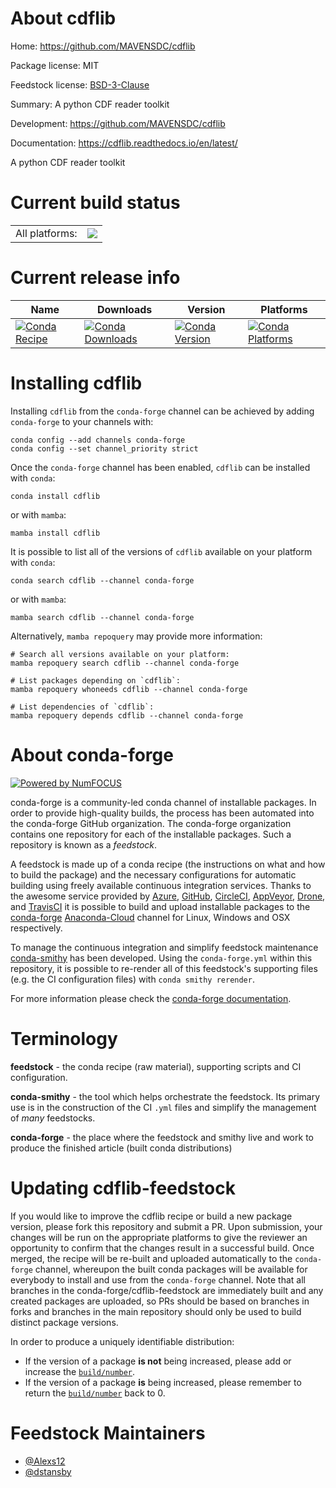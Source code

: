 About cdflib
============

Home: https://github.com/MAVENSDC/cdflib

Package license: MIT

Feedstock license: [BSD-3-Clause](https://github.com/conda-forge/cdflib-feedstock/blob/main/LICENSE.txt)

Summary: A python CDF reader toolkit

Development: https://github.com/MAVENSDC/cdflib

Documentation: https://cdflib.readthedocs.io/en/latest/

A python CDF reader toolkit


Current build status
====================


<table><tr><td>All platforms:</td>
    <td>
      <a href="https://dev.azure.com/conda-forge/feedstock-builds/_build/latest?definitionId=9086&branchName=main">
        <img src="https://dev.azure.com/conda-forge/feedstock-builds/_apis/build/status/cdflib-feedstock?branchName=main">
      </a>
    </td>
  </tr>
</table>

Current release info
====================

| Name | Downloads | Version | Platforms |
| --- | --- | --- | --- |
| [![Conda Recipe](https://img.shields.io/badge/recipe-cdflib-green.svg)](https://anaconda.org/conda-forge/cdflib) | [![Conda Downloads](https://img.shields.io/conda/dn/conda-forge/cdflib.svg)](https://anaconda.org/conda-forge/cdflib) | [![Conda Version](https://img.shields.io/conda/vn/conda-forge/cdflib.svg)](https://anaconda.org/conda-forge/cdflib) | [![Conda Platforms](https://img.shields.io/conda/pn/conda-forge/cdflib.svg)](https://anaconda.org/conda-forge/cdflib) |

Installing cdflib
=================

Installing `cdflib` from the `conda-forge` channel can be achieved by adding `conda-forge` to your channels with:

```
conda config --add channels conda-forge
conda config --set channel_priority strict
```

Once the `conda-forge` channel has been enabled, `cdflib` can be installed with `conda`:

```
conda install cdflib
```

or with `mamba`:

```
mamba install cdflib
```

It is possible to list all of the versions of `cdflib` available on your platform with `conda`:

```
conda search cdflib --channel conda-forge
```

or with `mamba`:

```
mamba search cdflib --channel conda-forge
```

Alternatively, `mamba repoquery` may provide more information:

```
# Search all versions available on your platform:
mamba repoquery search cdflib --channel conda-forge

# List packages depending on `cdflib`:
mamba repoquery whoneeds cdflib --channel conda-forge

# List dependencies of `cdflib`:
mamba repoquery depends cdflib --channel conda-forge
```


About conda-forge
=================

[![Powered by
NumFOCUS](https://img.shields.io/badge/powered%20by-NumFOCUS-orange.svg?style=flat&colorA=E1523D&colorB=007D8A)](https://numfocus.org)

conda-forge is a community-led conda channel of installable packages.
In order to provide high-quality builds, the process has been automated into the
conda-forge GitHub organization. The conda-forge organization contains one repository
for each of the installable packages. Such a repository is known as a *feedstock*.

A feedstock is made up of a conda recipe (the instructions on what and how to build
the package) and the necessary configurations for automatic building using freely
available continuous integration services. Thanks to the awesome service provided by
[Azure](https://azure.microsoft.com/en-us/services/devops/), [GitHub](https://github.com/),
[CircleCI](https://circleci.com/), [AppVeyor](https://www.appveyor.com/),
[Drone](https://cloud.drone.io/welcome), and [TravisCI](https://travis-ci.com/)
it is possible to build and upload installable packages to the
[conda-forge](https://anaconda.org/conda-forge) [Anaconda-Cloud](https://anaconda.org/)
channel for Linux, Windows and OSX respectively.

To manage the continuous integration and simplify feedstock maintenance
[conda-smithy](https://github.com/conda-forge/conda-smithy) has been developed.
Using the ``conda-forge.yml`` within this repository, it is possible to re-render all of
this feedstock's supporting files (e.g. the CI configuration files) with ``conda smithy rerender``.

For more information please check the [conda-forge documentation](https://conda-forge.org/docs/).

Terminology
===========

**feedstock** - the conda recipe (raw material), supporting scripts and CI configuration.

**conda-smithy** - the tool which helps orchestrate the feedstock.
                   Its primary use is in the construction of the CI ``.yml`` files
                   and simplify the management of *many* feedstocks.

**conda-forge** - the place where the feedstock and smithy live and work to
                  produce the finished article (built conda distributions)


Updating cdflib-feedstock
=========================

If you would like to improve the cdflib recipe or build a new
package version, please fork this repository and submit a PR. Upon submission,
your changes will be run on the appropriate platforms to give the reviewer an
opportunity to confirm that the changes result in a successful build. Once
merged, the recipe will be re-built and uploaded automatically to the
`conda-forge` channel, whereupon the built conda packages will be available for
everybody to install and use from the `conda-forge` channel.
Note that all branches in the conda-forge/cdflib-feedstock are
immediately built and any created packages are uploaded, so PRs should be based
on branches in forks and branches in the main repository should only be used to
build distinct package versions.

In order to produce a uniquely identifiable distribution:
 * If the version of a package **is not** being increased, please add or increase
   the [``build/number``](https://docs.conda.io/projects/conda-build/en/latest/resources/define-metadata.html#build-number-and-string).
 * If the version of a package **is** being increased, please remember to return
   the [``build/number``](https://docs.conda.io/projects/conda-build/en/latest/resources/define-metadata.html#build-number-and-string)
   back to 0.

Feedstock Maintainers
=====================

* [@Alexs12](https://github.com/Alexs12/)
* [@dstansby](https://github.com/dstansby/)

